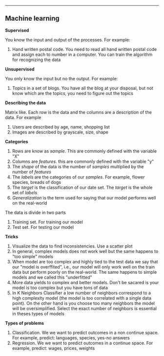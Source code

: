 ----------------
Machine learning
----------------
**Supervised**

You know the input and output of the processes. For example:
1. Hand written postal code. You need to read all hand written postal code and assign each to number in a computer. 
You can train the algorithm for recognizing the data

**Unsupervised**

You only know the input but no the output. For example:
1. Topics in a set of blogs. You have all the blog at your disposal, but not know which are the topics, 
you need to figure out the topics

**Describing the data**

Matrix like. Each row is the data and the columns are a description of the data. For example
1. Users are described by age, name, shopping list
2. Images are described by grayscale, size, shape

**Categories**
1. Rows are know as _sample_. This are commonly defined with the variable "X"
2. Columns are _features_. this are commonly defined with the variable "y"
3. The _shape_ of the data is the number of _samples_ multiplied by the number of _features_ 
4. The _labels_ are the categories of our _samples_. For example, flower species, breads of dogs
5. The _target_ is the classification of our date set. The _target_ is the whole set of _labels_
6. _Generalization_ is the term used for saying that our model performs well on the real-world 

The data is divide in two parts
1. Training set. For training our model
2. Test set. For testing our model

**Tricks**
1. Visualize the data to find inconsistencies. Use a scatter plot
2. In general, complex models does not work well but the same happens to "too simple" models
3. When model are too complex and highly tied to the test data we say that our "model is overffited", i.e., 
our model will only work well on the train data but perform poorly on the real-world. The same happens to simple models
and we called this "underfitted" 
4. More data yields to complex and better models. Don't be sacared is your model is too complex but you have tons of 
data
5. In K Neighbors Classifier a low number of neighbors correspond to a high complexity model (the model is too 
correlated with a single data point). On the other hand is you choose too many neighbors the model will be 
oversimplified. Select the exact number of neighbors is essential in theses types of models  

**Types of problems**
1. Classification. We we want to predict outcomes in a non continue space. For example, predict: languages, species,
yes-no answers
2. Regression. We we want to predict outcomes in a continue space. For example, predict: wages, prices, weights



